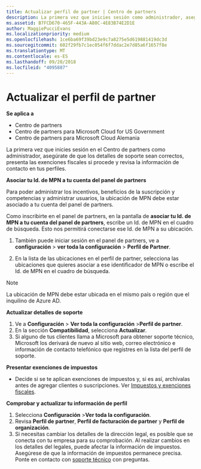```yaml
---
title: Actualizar perfil de partner | Centro de partners
description: La primera vez que inicies sesión como administrador, asegúrate de que los detalles de soporte técnico sean correctos, presenta las exenciones fiscales si procede y revisa la información de contacto en tus perfiles.
ms.assetid: B7FCD670-465F-443A-A80C-4E83B74E2D1E
author: MaggiePucciEvans
ms.localizationpriority: medium
ms.openlocfilehash: 1ce6ba69f39bd23e9c7a8275e5d619881419dc3d
ms.sourcegitcommit: 602f29fb7c1ec054f6f7ddac2e7d85a6f1657f8e
ms.translationtype: MT
ms.contentlocale: es-ES
ms.lasthandoff: 09/20/2018
ms.locfileid: "4095887"
---
```

# <a name="update-your-partner-profile"></a>Actualizar el perfil de partner

**Se aplica a**

-  Centro de partners
-  Centro de partners para Microsoft Cloud for US Government
-  Centro de partners para Microsoft Cloud Alemania

La primera vez que inicies sesión en el Centro de partners como administrador, asegúrate de que los detalles de soporte sean correctos, presenta las exenciones fiscales si procede y revisa la información de contacto en tus perfiles.


**Asociar tu Id. de MPN a tu cuenta del panel de partners**

Para poder administrar los incentivos, beneficios de la suscripción y competencias y administrar usuarios, la ubicación de MPN debe estar asociado a tu cuenta del panel de partners.

Como inscribirte en el panel de partners, en la pantalla de **asociar tu Id. de MPN a tu cuenta del panel de partners**, escribe un Id. de MPN en el cuadro de búsqueda. Esto nos permitirá conectarse ese Id. de MPN a su ubicación.

1. También puede iniciar sesión en el panel de partners, ve a **configuración** &gt; **ver toda la configuración** &gt; **Perfil de Partner**.

2. En la lista de las ubicaciones en el perfil de partner, selecciona las ubicaciones que quieres asociar a ese identificador de MPN o escribe el Id. de MPN en el cuadro de búsqueda.

>[!Note]
>La ubicación de MPN debe estar ubicada en el mismo país o región que el inquilino de Azure AD. 


**Actualizar detalles de soporte** 

1.  Ve a **Configuración** &gt; **Ver toda la configuración** &gt;**Perfil de partner**.
2.  En la sección **Compatibilidad**, selecciona **Actualizar**.
3.  Si alguno de tus clientes llama a Microsoft para obtener soporte técnico, Microsoft los derivará de nuevo al sitio web, correo electrónico e información de contacto telefónico que registres en la lista del perfil de soporte.

**Presentar exenciones de impuestos**

-   Decide si se te aplican exenciones de impuestos y, si es así, archívalas antes de agregar clientes o suscripciones. Ver [Impuestos y exenciones fiscales](tax-and-tax-exemptions.md).

**Comprobar y actualizar tu información de perfil**

1.  Selecciona **Configuración** &gt;**Ver toda la configuración**. 
2.  Revisa **Perfil de partner**, **Perfil de facturación de partner** y **Perfil de organización**.
3.  Si necesitas cambiar los detalles de la dirección legal, es posible que se conecta con tu empresa para su comprobación. Al realizar cambios en los detalles del legales, puede afectar la información de impuestos. Asegúrese de que la información de impuestos permanece precisa. Ponte en contacto con [soporte técnico](https://partner.microsoft.com/support/contact-support) con preguntas.

 

 



